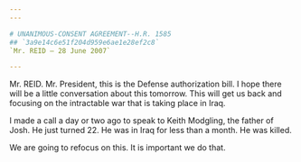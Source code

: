 ```yaml
---
---

# UNANIMOUS-CONSENT AGREEMENT--H.R. 1585
## `3a9e14c6e51f204d959e6ae1e28ef2c8`
`Mr. REID — 28 June 2007`

---
```



Mr. REID. Mr. President, this is the Defense authorization bill. I 
hope there will be a little conversation about this tomorrow. This will 
get us back and focusing on the intractable war that is taking place in 
Iraq.

I made a call a day or two ago to speak to Keith Modgling, the father 
of Josh. He just turned 22. He was in Iraq for less than a month. He 
was killed.

We are going to refocus on this. It is important we do that.
